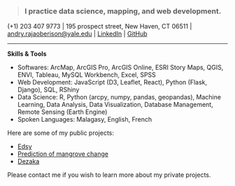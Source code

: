 > ### I practice data science, mapping, and web development.


(+1) 203 407 9773   |   195 prospect street, New Haven, CT 06511    |   andry.rajaoberison@yale.edu   |   [LinkedIn](https://www.linkedin.com/in/rajaoberison)  | [GitHub](https://github.com/rajaoberison)

----------------------

**Skills & Tools**
- Softwares: ArcMap, ArcGIS Pro, ArcGIS Online, ESRI Story Maps, QGIS, ENVI, Tableau, MySQL Workbench, Excel, SPSS
- Web Development: JavaScript (D3, Leaflet, React), Python (Flask, Django), SQL, RShiny
- Data Science: R, Python (arcpy, numpy, pandas, geopandas), Machine Learning, Data Analysis, Data Visualization, Database Management, Remote Sensing (Earth Engine)
- Spoken Languages: Malagasy, English, French

Here are some of my public projects:

* [Edsy](http://edsy.rajaoberison.com "fes-eds")
* [Prediction of mangrove change](https://rajaoberison.github.io/LandcoverPrediction/ "Google Earth Engine")
* [Dezaka](http://dezaka.rajaoberison.com/current-data.html "leaflet.js")

Please contact me if you wish to learn more about my private projects.
